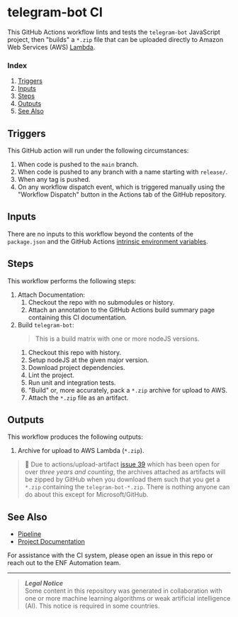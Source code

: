 # telegram-bot CI
This GitHub Actions workflow lints and tests the `telegram-bot` JavaScript project, then "builds" a `*.zip` file that can be uploaded directly to Amazon Web Services (AWS) [Lambda](https://aws.amazon.com/lambda).

### Index
1. [Triggers](#triggers)
1. [Inputs](#inputs)
1. [Steps](#steps)
1. [Outputs](#outputs)
1. [See Also](#see-also)

## Triggers
This GitHub action will run under the following circumstances:
1. When code is pushed to the `main` branch.
1. When code is pushed to any branch with a name starting with `release/`.
1. When any tag is pushed.
1. On any workflow dispatch event, which is triggered manually using the "Workflow Dispatch" button in the Actions tab of the GitHub repository.

## Inputs
There are no inputs to this workflow beyond the contents of the `package.json` and the GitHub Actions [intrinsic environment variables](https://docs.github.com/en/actions/learn-github-actions/variables#default-environment-variables).

## Steps
This workflow performs the following steps:
1. Attach Documentation:
    1. Checkout the repo with no submodules or history.
    1. Attach an annotation to the GitHub Actions build summary page containing this CI documentation.
1. Build `telegram-bot`:
    > This is a build matrix with one or more nodeJS versions.
    1. Checkout this repo with history.
    1. Setup nodeJS at the given major version.
    1. Download project dependencies.
    1. Lint the project.
    1. Run unit and integration tests.
    1. "Build" or, more accurately, pack a `*.zip` archive for upload to AWS.
    1. Attach the `*.zip` file as an artifact.

## Outputs
This workflow produces the following outputs:
1. Archive for upload to AWS Lambda (`*.zip`).

> 📁 Due to actions/upload-artifact [issue 39](https://github.com/actions/upload-artifact/issues/39) which has been open for over _three years and counting_, the archives attached as artifacts will be zipped by GitHub when you download them such that you get a `*.zip` containing the `telegram-bot-*.zip`. There is nothing anyone can do about this except for Microsoft/GitHub.

## See Also
- [Pipeline](https://github.com/eosnetworkfoundation/telegram-bot/actions/workflows/ci.yml)
- [Project Documentation](../../README.md)

For assistance with the CI system, please open an issue in this repo or reach out to the ENF Automation team.

---
> **_Legal Notice_**  
Some content in this repository was generated in collaboration with one or more machine learning algorithms or weak artificial intelligence (AI). This notice is required in some countries.

